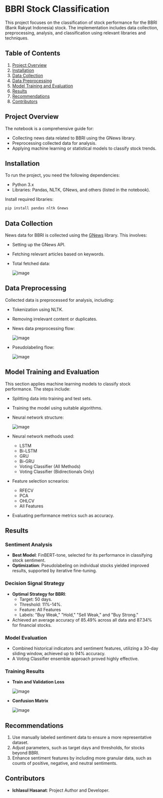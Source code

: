 # BBRI Stock Classification

This project focuses on the classification of stock performance for the BBRI (Bank Rakyat Indonesia) stock. The implementation includes data collection, preprocessing, analysis, and classification using relevant libraries and techniques.

## Table of Contents

1. [Project Overview](#project-overview)
2. [Installation](#installation)
3. [Data Collection](#data-collection)
4. [Data Preprocessing](#data-preprocessing)
5. [Model Training and Evaluation](#model-training-and-evaluation)
6. [Results](#results)
7. [Recommendations](#recommendations)
8. [Contributors](#contributors)

## Project Overview

The notebook is a comprehensive guide for:
- Collecting news data related to BBRI using the GNews library.
- Preprocessing collected data for analysis.
- Applying machine learning or statistical models to classify stock trends.

## Installation

To run the project, you need the following dependencies:

- Python 3.x
- Libraries: Pandas, NLTK, GNews, and others (listed in the notebook).

Install required libraries:

```bash
pip install pandas nltk Gnews
```

## Data Collection

News data for BBRI is collected using the [GNews](https://pypi.org/project/Gnews/) library. This involves:
- Setting up the GNews API.
- Fetching relevant articles based on keywords.

- Total fetched data:
  
  ![image](https://github.com/user-attachments/assets/0a7ec317-49f8-431c-be32-0ab0b4ff0d51)

## Data Preprocessing

Collected data is preprocessed for analysis, including:
- Tokenization using NLTK.
- Removing irrelevant content or duplicates.

- News data preprocessing flow:
  
  ![image](https://github.com/user-attachments/assets/44c9da46-86e3-4ef0-94a7-9aaa310646bc)

- Pseudolabeling flow:
  
  ![image](https://github.com/user-attachments/assets/f9b4fa8f-c885-461f-bd46-3374a5244f9c)


## Model Training and Evaluation

This section applies machine learning models to classify stock performance. The steps include:
- Splitting data into training and test sets.
- Training the model using suitable algorithms.

- Neural network structure:

  ![image](https://github.com/user-attachments/assets/d9f27918-b19f-4bf1-a1e2-549b9e8d9a6e)

- Neural network methods used:
  - LSTM
  - Bi-LSTM
  - GRU
  - Bi-GRU
  - Voting Classifier (All Methods)
  - Voting Classifier (Bidirectionals Only)

- Feature selection scnearios:
  - RFECV
  - PCA
  - OHLCV
  - All Features
    
- Evaluating performance metrics such as accuracy.

## Results

### Sentiment Analysis
- **Best Model**: FinBERT-tone, selected for its performance in classifying stock sentiment.
- **Optimization**: Pseudolabeling on individual stocks yielded improved results, supported by iterative fine-tuning.

### Decision Signal Strategy
- **Optimal Strategy for BBRI**:
  - Target: 50 days.
  - Threshold: 11%-14%.
  - Feature: All Features
  - Labels: "Buy Weak," "Hold," "Sell Weak," and "Buy Strong."
- Achieved an average accuracy of 85.49% across all data and 87.34% for financial stocks.

### Model Evaluation
- Combined historical indicators and sentiment features, utilizing a 30-day sliding window, achieved up to 94% accuracy.
- A Voting Classifier ensemble approach proved highly effective.

### Training Results
- **Train and Validation Loss**

  ![image](https://github.com/user-attachments/assets/4043a190-922f-488b-82b9-e2d086063acd)
- **Confusion Matrix**
  
  ![image](https://github.com/user-attachments/assets/03df4096-80dd-4808-9b68-3cee3700d94f)


## Recommendations

1. Use manually labeled sentiment data to ensure a more representative dataset.
2. Adjust parameters, such as target days and thresholds, for stocks beyond BBRI.
3. Enhance sentiment features by including more granular data, such as counts of positive, negative, and neutral sentiments.

## Contributors

- **Ichlasul Hasanat**: Project Author and Developer.
